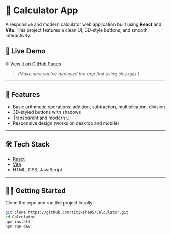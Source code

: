 # 🧮 Calculator App

A responsive and modern calculator web application built using **React** and **Vite**. This project features a clean UI, 3D-style buttons, and smooth interactivity.

## 🔗 Live Demo

🌐 [View it on GitHub Pages](https://titiksha95.github.io/Calculator/)

> *(Make sure you've deployed the app first using `gh-pages`.)*

---

## 🚀 Features

- Basic arithmetic operations: addition, subtraction, multiplication, division
- 3D-styled buttons with shadows
- Transparent and modern UI
- Responsive design (works on desktop and mobile)

---

## 🛠 Tech Stack

- [React](https://reactjs.org/)
- [Vite](https://vitejs.dev/)
- HTML, CSS, JavaScript

---

## 🧑‍💻 Getting Started

Clone the repo and run the project locally:

```bash
git clone https://github.com/titiksha95/Calculator.git
cd Calculator
npm install
npm run dev
